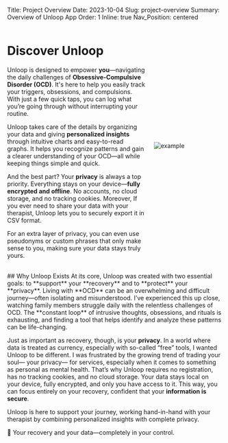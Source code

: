 Title: Project Overview
Date: 2023-10-04
Slug: project-overview
Summary: Overview of Unloop App
Order: 1
Inline: true
Nav_Position: centered

<div style="display: flex; align-items: center; justify-content: space-between;">
  <div style="flex: 2; padding-right: 20px;">
  <h1>Discover Unloop</h1>
<p> Unloop is designed to empower <strong>you</strong>—navigating the daily challenges of <strong>Obsessive-Compulsive Disorder (OCD)</strong>. It's here to help you easily track your triggers, obsessions, and compulsions. With just a few quick taps, you can log what you’re going through without interrupting your routine.</p>

<p>Unloop takes care of the details by organizing your data and giving <strong>personalized insights</strong> through intuitive charts and easy-to-read graphs. It helps you recognize patterns and gain a clearer understanding of your OCD—all while keeping things simple and quick.</p>

<p>And the best part? Your <strong>privacy</strong> is always a top priority. Everything stays on your device—<strong>fully encrypted and offline</strong>. No accounts, no cloud storage, and no tracking cookies. Moreover, If you ever need to share your data with your therapist, Unloop lets you to securely export it in CSV format.</p>

<p>For an extra layer of privacy, you can even use pseudonyms or custom phrases that only make sense to you, making sure your data stays truly yours.</p>
  </div>
  <div style="flex: 1;">
    <img src="{{ SITEURL }}\static\assets\img\front.png" alt="example" class="left-img">
  </div>
</div>

<br>
## Why Unloop Exists
At its core, Unloop was created with two essential goals: to **support** your **recovery** and to **protect** your **privacy**. Living with **OCD** can be an overwhelming and difficult journey—often isolating and misunderstood. I’ve experienced this up close, watching family members struggle daily with the relentless challenges of OCD. The **constant loop** of intrusive thoughts, obsessions, and rituals is exhausting, and finding a tool that helps identify and analyze these patterns can be life-changing.

Just as important as recovery, though, is your **privacy**. In a world where data is treated as currency, especially with so-called “free” tools, I wanted Unloop to be different. I was frustrated by the growing trend of trading your soul— your privacy— for services, especially when it comes to something as personal as mental health. That’s why Unloop requires no registration, has no tracking cookies, and no cloud storage. Your data stays local on your device, fully encrypted, and only you have access to it. This way, you can focus entirely on your recovery, confident that your **information is secure**.

Unloop is here to support your journey, working hand-in-hand with your therapist by combining personalized insights with complete privacy.

🌱 Your recovery and your data—completely in your control.